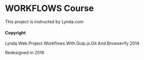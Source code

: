 # WORKFLOWS Course

This project is instructed by Lynda.com

#### Copyright
Lynda.Web.Project.Workflows.With.Gulp.js.Git.And.Browserify 2014

Redesigned in 2016